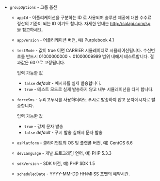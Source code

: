 * `groupOptions` - 그룹 옵션
  * `appId` - 어플리케이션을 구분하는 ID 로 사용되며 솔루션 제공에 대한 수수료 정산의 기준이 되는 ID 이기도 합니다. 자세한 안내는 http://solapi.com/sp 을 참고하세요.
  * `appVersion` - 어플리케이션 버전, 예) Purplebook 4.1
  * `testMode` - 값이 true 이면 CARRIER 시뮬레이터로 시뮬레이션됩니다. 수신번호를 반드시 01000000000 ~ 01000009999 범위 내에서 테스트합니다. 결과값은 60으로 고정됩니다.
  
    입력 가능한 값

    * `false` *default* - 메시지를 실제 발송합니다.
    * `true` - 테스트 모드로 실제 발송하지 않고 내부 시뮬레이션을 타게 합니다.

  * `forceSms` - 누리고푸시를 사용하더라도 푸시로 발송하지 않고 문자메시지로 발송합니다.
   
    입력 가능한 값

    * `true` - 강제 문자 발송
    * `false` *default* - 푸시 발송 실패시 문자 발송

  * `osPlatform` - 클라이언트의 OS 및 플랫폼 버전, 예) CentOS 6.6
  * `devLanguage` - 개발 프로그래밍 언어, 예) PHP 5.3.3
  * `sdkVersion` - SDK 버전, 예) PHP SDK 1.5
  * `scheduledDate` - YYYY-MM-DD HH:MI:SS 포맷의 예약시간.

